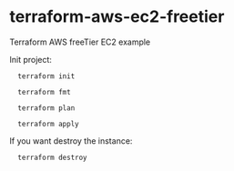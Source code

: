 # terraform-aws-ec2-freetier
Terraform AWS freeTier EC2 example

Init project:

      terraform init
      
      terraform fmt
      
      terraform plan
      
      terraform apply
      
 
 If you want destroy the instance:
 
      terraform destroy
